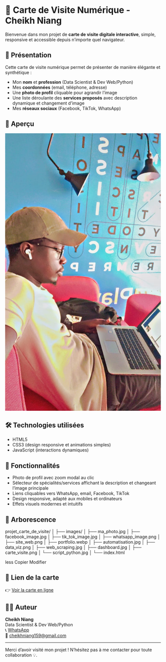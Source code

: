 # 💼 Carte de Visite Numérique - Cheikh Niang

Bienvenue dans mon projet de **carte de visite digitale interactive**, simple, responsive et accessible depuis n’importe quel navigateur.

## 📌 Présentation

Cette carte de visite numérique permet de présenter de manière élégante et synthétique :

- Mon **nom** et **profession** (Data Scientist & Dev Web/Python)
- Mes **coordonnées** (email, téléphone, adresse)
- Une **photo de profil** cliquable pour agrandir l’image
- Une liste déroulante des **services proposés** avec description dynamique et changement d’image
- Mes **réseaux sociaux** (Facebook, TikTok, WhatsApp)

## 📸 Aperçu

![Photo de profil](./images/ma_photo.jpg)

## 🛠️ Technologies utilisées

- HTML5  
- CSS3 (design responsive et animations simples)  
- JavaScript (interactions dynamiques)

## 🚀 Fonctionnalités

- Photo de profil avec zoom modal au clic  
- Sélecteur de spécialités/services affichant la description et changeant l’image principale  
- Liens cliquables vers WhatsApp, email, Facebook, TikTok  
- Design responsive, adapté aux mobiles et ordinateurs  
- Effets visuels modernes et intuitifs  

## 📂 Arborescence

projet_carte_de_visite/
│
├── images/
│ ├── ma_photo.jpg
│ ├── facebook_image.jpg
│ ├── tik_tok_image.jpg
│ ├── whatsapp_image.png
│ ├── site_web.png
│ ├── portfolio.webp
│ ├── automatisation.jpg
│ ├── data_viz.png
│ ├── web_scraping.jpg
│ ├── dashboard.jpg
│ ├── carte_visite.png
│ └── script_python.jpg
│
└── index.html

less
Copier
Modifier

## 🔗 Lien de la carte

👉 [Voir la carte en ligne](https://ton-utilisateur.github.io/projet_carte_de_visite)

## 🧑‍💻 Auteur

**Cheikh Niang**  
Data Scientist & Dev Web/Python  
📞 [WhatsApp](https://wa.me/221776362714)  
📧 cheikhniang159@gmail.com  

---

Merci d’avoir visité mon projet ! N’hésitez pas à me contacter pour toute collaboration 💡.
